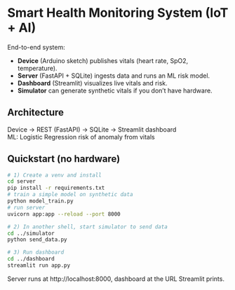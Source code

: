 # Smart Health Monitoring System (IoT + AI)

End-to-end system:
- **Device** (Arduino sketch) publishes vitals (heart rate, SpO2, temperature).
- **Server** (FastAPI + SQLite) ingests data and runs an ML risk model.
- **Dashboard** (Streamlit) visualizes live vitals and risk.
- **Simulator** can generate synthetic vitals if you don’t have hardware.

## Architecture
Device → REST (FastAPI) → SQLite → Streamlit dashboard  
ML: Logistic Regression risk of anomaly from vitals

## Quickstart (no hardware)
```bash
# 1) Create a venv and install
cd server
pip install -r requirements.txt
# train a simple model on synthetic data
python model_train.py
# run server
uvicorn app:app --reload --port 8000

# 2) In another shell, start simulator to send data
cd ../simulator
python send_data.py

# 3) Run dashboard
cd ../dashboard
streamlit run app.py
```

Server runs at http://localhost:8000, dashboard at the URL Streamlit prints.
